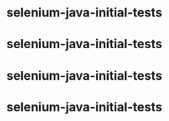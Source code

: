 # selenium-java-initial-tests
# selenium-java-initial-tests
# selenium-java-initial-tests
# selenium-java-initial-tests
